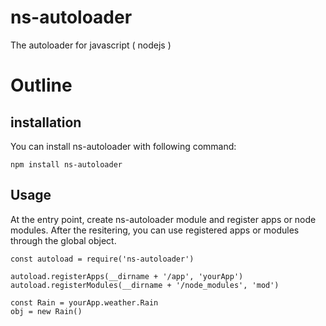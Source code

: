 # ns-autoloader
The autoloader for javascript ( nodejs )

# Outline

## installation

You can install ns-autoloader with following command:

```
npm install ns-autoloader
```

## Usage

At the entry point, create ns-autoloader module and register apps or node modules.
After the resitering, you can use registered apps or modules through the global object.

```
const autoload = require('ns-autoloader')

autoload.registerApps(__dirname + '/app', 'yourApp')
autoload.registerModules(__dirname + '/node_modules', 'mod')

const Rain = yourApp.weather.Rain
obj = new Rain()
```
